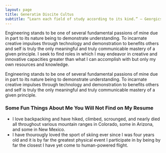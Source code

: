 ```yaml
---
layout: page
title: Generatim Discite Cultus
subtitle: “Learn each field of study according to its kind.” – Georgics Virgil II
---
```


Engineering stands to be one of several fundamental passions of mine due in part to its nature being to demonstrate understanding. To incarnate creative impulses through technology and demonstration to benefits others and self is truly the only meaningful and truly communicable mastery of a given principle. 
I seek to find roles in which I may endeavor in creative and innovative capacities greater than what I can accomplish with but only my own resources and knowledge.

Engineering stands to be one of several fundamental passions of mine due in part to its nature being to demonstrate understanding. To incarnate creative impulses through technology and demonstration to benefits others and self is truly the only meaningful and truly communicable mastery of a given principle. 

### Some Fun Things About Me You Will Not Find on My Resume

- I love backpacking and have hiked, climbed, scrounged, and nearly died all throughout various mountain ranges in Colorado, some in Arizona, and some in New Mexico.
- I have thourougly loved the sport of skiing ever since I was four years old and it is by far the greatest physical event I participate in by being by far the closest I have yet come to human-powered flight.
